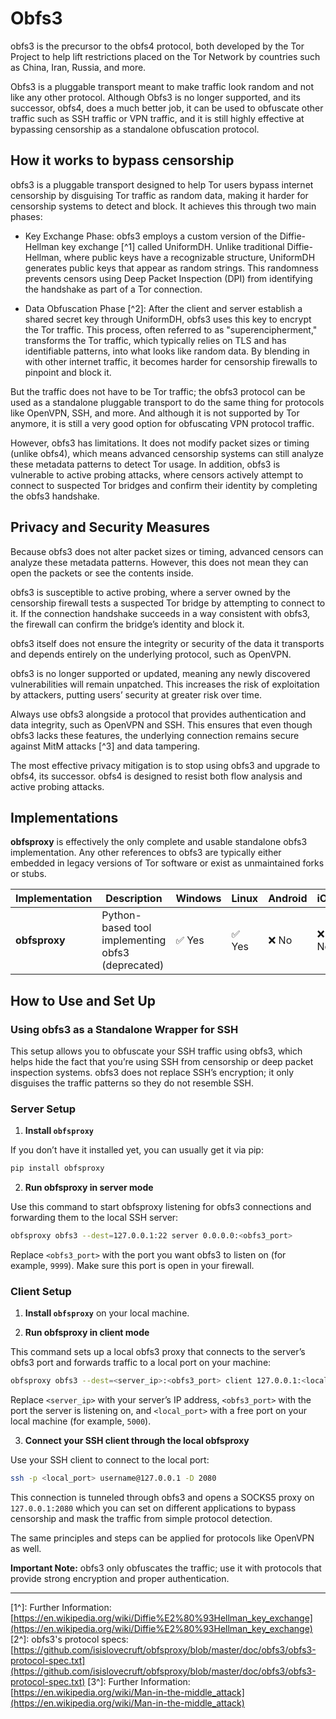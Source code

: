 # Obfs3

obfs3 is the precursor to the obfs4 protocol, both developed by the Tor Project to help lift restrictions placed on the Tor Network by countries such as China, Iran, Russia, and more.

Obfs3 is a pluggable transport meant to make traffic look random and not like any other protocol. Although Obfs3 is no longer supported, and its successor, obfs4, does a much better job, it can be used to obfuscate other traffic such as SSH traffic or VPN traffic, and it is still highly effective at bypassing censorship as a standalone obfuscation protocol.

## How it works to bypass censorship

obfs3 is a pluggable transport designed to help Tor users bypass internet censorship by disguising Tor traffic as random data, making it harder for censorship systems to detect and block. It achieves this through two main phases:

- Key Exchange Phase: obfs3 employs a custom version of the Diffie-Hellman key exchange [^1] called UniformDH. Unlike traditional Diffie-Hellman, where public keys have a recognizable structure, UniformDH generates public keys that appear as random strings. This randomness prevents censors using Deep Packet Inspection (DPI) from identifying the handshake as part of a Tor connection.
    
- Data Obfuscation Phase [^2]: After the client and server establish a shared secret key through UniformDH, obfs3 uses this key to encrypt the Tor traffic. This process, often referred to as "superencipherment," transforms the Tor traffic, which typically relies on TLS and has identifiable patterns, into what looks like random data. By blending in with other internet traffic, it becomes harder for censorship firewalls to pinpoint and block it.
    

But the traffic does not have to be Tor traffic; the obfs3 protocol can be used as a standalone pluggable transport to do the same thing for protocols like OpenVPN, SSH, and more. And although it is not supported by Tor anymore, it is still a very good option for obfuscating VPN protocol traffic.

However, obfs3 has limitations. It does not modify packet sizes or timing (unlike obfs4), which means advanced censorship systems can still analyze these metadata patterns to detect Tor usage. In addition, obfs3 is vulnerable to active probing attacks, where censors actively attempt to connect to suspected Tor bridges and confirm their identity by completing the obfs3 handshake.

## Privacy and Security Measures

Because obfs3 does not alter packet sizes or timing, advanced censors can analyze these metadata patterns. However, this does not mean they can open the packets or see the contents inside.

obfs3 is susceptible to active probing, where a server owned by the censorship firewall tests a suspected Tor bridge by attempting to connect to it. If the connection handshake succeeds in a way consistent with obfs3, the firewall can confirm the bridge’s identity and block it.

obfs3 itself does not ensure the integrity or security of the data it transports and depends entirely on the underlying protocol, such as OpenVPN.

obfs3 is no longer supported or updated, meaning any newly discovered vulnerabilities will remain unpatched. This increases the risk of exploitation by attackers, putting users’ security at greater risk over time.

Always use obfs3 alongside a protocol that provides authentication and data integrity, such as OpenVPN and SSH. This ensures that even though obfs3 lacks these features, the underlying connection remains secure against MitM attacks [^3] and data tampering.

The most effective privacy mitigation is to stop using obfs3 and upgrade to obfs4, its successor. obfs4 is designed to resist both flow analysis and active probing attacks.

## Implementations

**obfsproxy** is effectively the only complete and usable standalone obfs3 implementation. Any other references to obfs3 are typically either embedded in legacy versions of Tor software or exist as unmaintained forks or stubs.

|**Implementation**|**Description**|**Windows**|**Linux**|**Android**|**iOS**|**macOS**|
|---|---|---|---|---|---|---|
|**obfsproxy**|Python-based tool implementing obfs3 (deprecated)|✅ Yes|✅ Yes|❌ No|❌ No|✅ Yes|

## How to Use and Set Up

### Using obfs3 as a Standalone Wrapper for SSH

This setup allows you to obfuscate your SSH traffic using obfs3, which helps hide the fact that you’re using SSH from censorship or deep packet inspection systems. obfs3 does not replace SSH’s encryption; it only disguises the traffic patterns so they do not resemble SSH.

### Server Setup

1. **Install `obfsproxy`**    

If you don’t have it installed yet, you can usually get it via pip:

```bash
pip install obfsproxy
```

2. **Run obfsproxy in server mode**

Use this command to start obfsproxy listening for obfs3 connections and forwarding them to the local SSH server:

```bash
obfsproxy obfs3 --dest=127.0.0.1:22 server 0.0.0.0:<obfs3_port>
```

Replace `<obfs3_port>` with the port you want obfs3 to listen on (for example, `9999`). Make sure this port is open in your firewall.

### Client Setup

1. **Install `obfsproxy`** on your local machine.
    
2. **Run obfsproxy in client mode**

This command sets up a local obfs3 proxy that connects to the server’s obfs3 port and forwards traffic to a local port on your machine:

```bash
obfsproxy obfs3 --dest=<server_ip>:<obfs3_port> client 127.0.0.1:<local_port>
```

Replace `<server_ip>` with your server’s IP address, `<obfs3_port>` with the port the server is listening on, and `<local_port>` with a free port on your local machine (for example, `5000`).

3. **Connect your SSH client through the local obfsproxy**

Use your SSH client to connect to the local port:

```bash
ssh -p <local_port> username@127.0.0.1 -D 2080
```

This connection is tunneled through obfs3 and opens a SOCKS5 proxy on `127.0.0.1:2080` which you can set on different applications to bypass censorship and mask the traffic from simple protocol detection.

The same principles and steps can be applied for protocols like OpenVPN as well.

**Important Note:** obfs3 only obfuscates the traffic; use it with protocols that provide strong encryption and proper authentication.

---

[1^]: Further Information: [https://en.wikipedia.org/wiki/Diffie%E2%80%93Hellman_key_exchange](https://en.wikipedia.org/wiki/Diffie%E2%80%93Hellman_key_exchange)
[2^]: obfs3's protocol specs: [https://github.com/isislovecruft/obfsproxy/blob/master/doc/obfs3/obfs3-protocol-spec.txt](https://github.com/isislovecruft/obfsproxy/blob/master/doc/obfs3/obfs3-protocol-spec.txt) 
[3^]: Further Information: [https://en.wikipedia.org/wiki/Man-in-the-middle_attack](https://en.wikipedia.org/wiki/Man-in-the-middle_attack)
